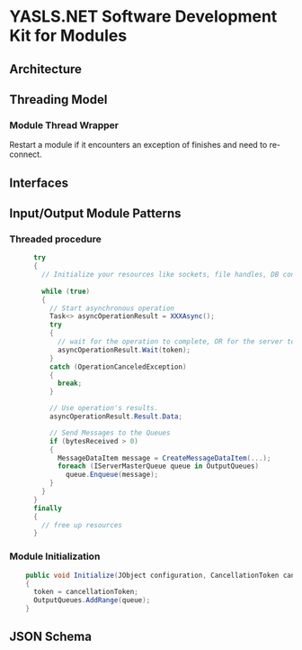 # YASLS.NET Software Development Kit for Modules

## Architecture ##

## Threading Model ##

### Module Thread Wrapper ###

Restart a module if it encounters an exception of finishes and need to re-connect.

## Interfaces ##

## Input/Output Module Patterns ##

### Threaded procedure ###
```csharp
      try
      {
        // Initialize your resources like sockets, file handles, DB connections, etc. here
        
        while (true)
        {
          // Start asynchronous operation
          Task<> asyncOperationResult = XXXAsync();
          try
          {
            // wait for the operation to complete, OR for the server to shut down
            asyncOperationResult.Wait(token);
          }
          catch (OperationCanceledException)
          {
            break;
          }

          // Use operation's results.
          asyncOperationResult.Result.Data;

          // Send Messages to the Queues
          if (bytesReceived > 0)
          {
            MessageDataItem message = CreateMessageDataItem(...);
            foreach (IServerMasterQueue queue in OutputQueues)
              queue.Enqueue(message);
          }
        }
      }
      finally
      {
        // free up resources
      }
```
### Module Initialization ###

```csharp
    public void Initialize(JObject configuration, CancellationToken cancellationToken, Dictionary<string, string> attributes, IEnumerable<IServerMasterQueue> queue)
    {
      token = cancellationToken;
      OutputQueues.AddRange(queue);
    }
```

## JSON Schema ##